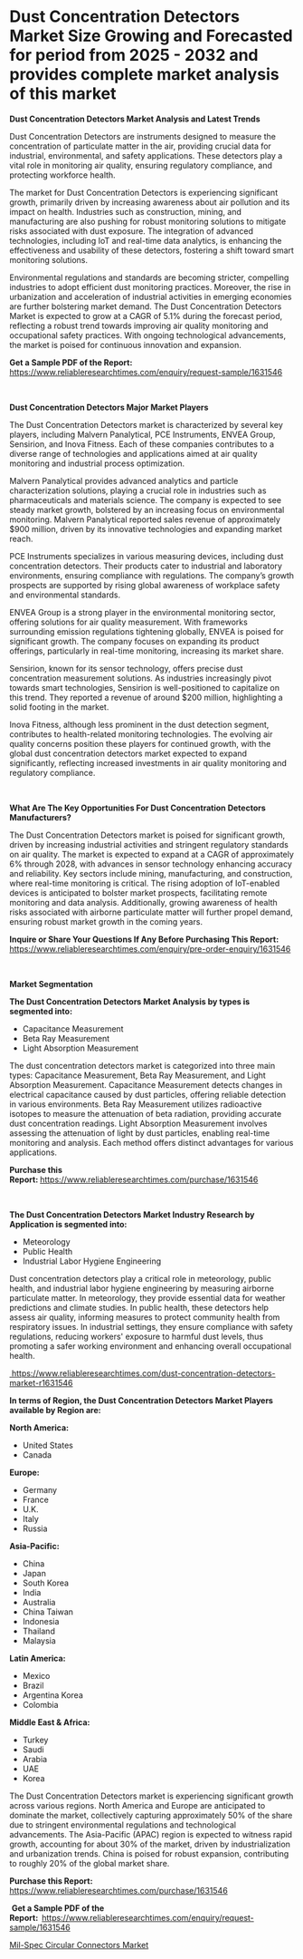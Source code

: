 <p><h1>Dust Concentration Detectors Market Size Growing and Forecasted for period from 2025 - 2032 and provides complete market analysis of this market</h1></p><p><strong>Dust Concentration Detectors Market Analysis and Latest Trends</strong></p>
<p><p>Dust Concentration Detectors are instruments designed to measure the concentration of particulate matter in the air, providing crucial data for industrial, environmental, and safety applications. These detectors play a vital role in monitoring air quality, ensuring regulatory compliance, and protecting workforce health. </p><p>The market for Dust Concentration Detectors is experiencing significant growth, primarily driven by increasing awareness about air pollution and its impact on health. Industries such as construction, mining, and manufacturing are also pushing for robust monitoring solutions to mitigate risks associated with dust exposure. The integration of advanced technologies, including IoT and real-time data analytics, is enhancing the effectiveness and usability of these detectors, fostering a shift toward smart monitoring solutions.</p><p>Environmental regulations and standards are becoming stricter, compelling industries to adopt efficient dust monitoring practices. Moreover, the rise in urbanization and acceleration of industrial activities in emerging economies are further bolstering market demand. The Dust Concentration Detectors Market is expected to grow at a CAGR of 5.1% during the forecast period, reflecting a robust trend towards improving air quality monitoring and occupational safety practices. With ongoing technological advancements, the market is poised for continuous innovation and expansion.</p></p>
<p><strong>Get a Sample PDF of the Report:&nbsp;</strong> <a href="https://www.reliableresearchtimes.com/enquiry/request-sample/1631546?utm_campaign=3190&utm_medium=2&utm_source=Github&utm_content=ia&utm_term=29032025&utm_id=dust-concentration-detectors">https://www.reliableresearchtimes.com/enquiry/request-sample/1631546</a></p>
<p>&nbsp;</p>
<p><strong>Dust Concentration Detectors Major Market Players</strong></p>
<p><p>The Dust Concentration Detectors market is characterized by several key players, including Malvern Panalytical, PCE Instruments, ENVEA Group, Sensirion, and Inova Fitness. Each of these companies contributes to a diverse range of technologies and applications aimed at air quality monitoring and industrial process optimization.</p><p>Malvern Panalytical provides advanced analytics and particle characterization solutions, playing a crucial role in industries such as pharmaceuticals and materials science. The company is expected to see steady market growth, bolstered by an increasing focus on environmental monitoring. Malvern Panalytical reported sales revenue of approximately $900 million, driven by its innovative technologies and expanding market reach.</p><p>PCE Instruments specializes in various measuring devices, including dust concentration detectors. Their products cater to industrial and laboratory environments, ensuring compliance with regulations. The company’s growth prospects are supported by rising global awareness of workplace safety and environmental standards.</p><p>ENVEA Group is a strong player in the environmental monitoring sector, offering solutions for air quality measurement. With frameworks surrounding emission regulations tightening globally, ENVEA is poised for significant growth. The company focuses on expanding its product offerings, particularly in real-time monitoring, increasing its market share.</p><p>Sensirion, known for its sensor technology, offers precise dust concentration measurement solutions. As industries increasingly pivot towards smart technologies, Sensirion is well-positioned to capitalize on this trend. They reported a revenue of around $200 million, highlighting a solid footing in the market.</p><p>Inova Fitness, although less prominent in the dust detection segment, contributes to health-related monitoring technologies. The evolving air quality concerns position these players for continued growth, with the global dust concentration detectors market expected to expand significantly, reflecting increased investments in air quality monitoring and regulatory compliance.</p></p>
<p>&nbsp;</p>
<p><strong>What Are The Key Opportunities For Dust Concentration Detectors Manufacturers?</strong></p>
<p><p>The Dust Concentration Detectors market is poised for significant growth, driven by increasing industrial activities and stringent regulatory standards on air quality. The market is expected to expand at a CAGR of approximately 6% through 2028, with advances in sensor technology enhancing accuracy and reliability. Key sectors include mining, manufacturing, and construction, where real-time monitoring is critical. The rising adoption of IoT-enabled devices is anticipated to bolster market prospects, facilitating remote monitoring and data analysis. Additionally, growing awareness of health risks associated with airborne particulate matter will further propel demand, ensuring robust market growth in the coming years.</p></p>
<p><strong>Inquire or Share Your Questions If Any Before Purchasing This Report:</strong> <a href="https://www.reliableresearchtimes.com/enquiry/pre-order-enquiry/1631546?utm_campaign=3190&utm_medium=2&utm_source=Github&utm_content=ia&utm_term=29032025&utm_id=dust-concentration-detectors">https://www.reliableresearchtimes.com/enquiry/pre-order-enquiry/1631546</a></p>
<p>&nbsp;</p>
<p><strong>Market Segmentation</strong></p>
<p><strong>The Dust Concentration Detectors Market Analysis by types is segmented into:</strong></p>
<p><ul><li>Capacitance Measurement</li><li>Beta Ray Measurement</li><li>Light Absorption Measurement</li></ul></p>
<p><p>The dust concentration detectors market is categorized into three main types: Capacitance Measurement, Beta Ray Measurement, and Light Absorption Measurement. Capacitance Measurement detects changes in electrical capacitance caused by dust particles, offering reliable detection in various environments. Beta Ray Measurement utilizes radioactive isotopes to measure the attenuation of beta radiation, providing accurate dust concentration readings. Light Absorption Measurement involves assessing the attenuation of light by dust particles, enabling real-time monitoring and analysis. Each method offers distinct advantages for various applications.</p></p>
<p><strong>Purchase this Report:&nbsp;</strong><a href="https://www.reliableresearchtimes.com/purchase/1631546?utm_campaign=3190&utm_medium=2&utm_source=Github&utm_content=ia&utm_term=29032025&utm_id=dust-concentration-detectors">https://www.reliableresearchtimes.com/purchase/1631546</a></p>
<p>&nbsp;</p>
<p><strong>The Dust Concentration Detectors Market Industry Research by Application is segmented into:</strong></p>
<p><ul><li>Meteorology</li><li>Public Health</li><li>Industrial Labor Hygiene Engineering</li></ul></p>
<p><p>Dust concentration detectors play a critical role in meteorology, public health, and industrial labor hygiene engineering by measuring airborne particulate matter. In meteorology, they provide essential data for weather predictions and climate studies. In public health, these detectors help assess air quality, informing measures to protect community health from respiratory issues. In industrial settings, they ensure compliance with safety regulations, reducing workers' exposure to harmful dust levels, thus promoting a safer working environment and enhancing overall occupational health.</p></p>
<p><a href="https://www.reliableresearchtimes.com/dust-concentration-detectors-market-r1631546?utm_campaign=3190&utm_medium=2&utm_source=Github&utm_content=ia&utm_term=29032025&utm_id=dust-concentration-detectors">&nbsp;https://www.reliableresearchtimes.com/dust-concentration-detectors-market-r1631546</a></p>
<p><strong>In terms of Region, the Dust Concentration Detectors Market Players available by Region are:</strong></p>
<p>
    <p> <strong> North America: </strong>
        <ul>
            <li>United States</li>
            <li>Canada</li>
        </ul>
        </p> 
    <p> <strong> Europe: </strong>
        <ul>
            <li>Germany</li>
            <li>France</li>
            <li>U.K.</li>
            <li>Italy</li>
            <li>Russia</li>
        </ul>
        </p> 
    <p> <strong> Asia-Pacific: </strong>
        <ul>
            <li>China</li>
            <li>Japan</li>
            <li>South Korea</li>
            <li>India</li>
            <li>Australia</li>
            <li>China Taiwan</li>
            <li>Indonesia</li>
            <li>Thailand</li>
            <li>Malaysia</li>
        </ul>
        </p> 
    <p> <strong> Latin America: </strong>
        <ul>
            <li>Mexico</li>
            <li>Brazil</li>
            <li>Argentina Korea</li>
            <li>Colombia</li>
        </ul>
        </p> 
    <p> <strong> Middle East & Africa: </strong>
        <ul>
            <li>Turkey</li>
            <li>Saudi</li>
            <li>Arabia</li>
            <li>UAE</li>
            <li>Korea</li>
        </ul>
    </p>
    </p>
<p><p>The Dust Concentration Detectors market is experiencing significant growth across various regions. North America and Europe are anticipated to dominate the market, collectively capturing approximately 50% of the share due to stringent environmental regulations and technological advancements. The Asia-Pacific (APAC) region is expected to witness rapid growth, accounting for about 30% of the market, driven by industrialization and urbanization trends. China is poised for robust expansion, contributing to roughly 20% of the global market share.</p></p>
<p><strong>Purchase this Report: </strong><a href="https://www.reliableresearchtimes.com/purchase/1631546?utm_campaign=3190&utm_medium=2&utm_source=Github&utm_content=ia&utm_term=29032025&utm_id=dust-concentration-detectors">https://www.reliableresearchtimes.com/purchase/1631546</a></p>
<p>&nbsp;<strong>Get a Sample PDF of the Report:&nbsp;&nbsp;</strong><a href="https://www.reliableresearchtimes.com/enquiry/request-sample/1631546?utm_campaign=3190&utm_medium=2&utm_source=Github&utm_content=ia&utm_term=29032025&utm_id=dust-concentration-detectors">https://www.reliableresearchtimes.com/enquiry/request-sample/1631546</a></p>
<p><strong></strong></p>
<p><p><a href="https://github.com/vassihucz/Market-Research-Report-List-1/blob/main/mil-spec-circular-connectors-market.md?utm_campaign=3190&utm_medium=2&utm_source=Github&utm_content=ia&utm_term=29032025&utm_id=dust-concentration-detectors">Mil-Spec Circular Connectors Market</a></p></p>
